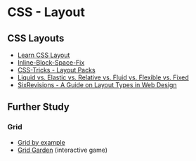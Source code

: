 CSS - Layout
============

CSS Layouts
--------------

- [Learn CSS Layout](http://learnlayout.com/)
- [Inline-Block-Space-Fix](https://css-tricks.com/fighting-the-space-between-inline-block-elements/)
- [CSS-Tricks - Layout Packs](https://css-tricks.com/layout-packs/)
- [Liquid vs. Elastic vs. Relative vs. Fluid vs. Flexible vs. Fixed](https://www.thesitewizard.com/webdesign/liquid-elastic-fixed-relative-layout.shtml)
- [SixRevisions - A Guide on Layout Types in Web Design](http://sixrevisions.com/web_design/a-guide-on-layout-types-in-web-design/)

Further Study
--------------

### Grid

- [Grid by example](http://gridbyexample.com/examples/)
- [Grid Garden](https://cssgridgarden.com/) (interactive game)
